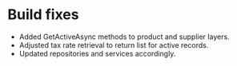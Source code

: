 # Build fixes
- Added GetActiveAsync methods to product and supplier layers.
- Adjusted tax rate retrieval to return list for active records.
- Updated repositories and services accordingly.
